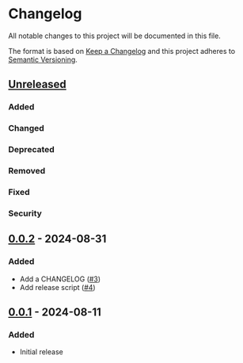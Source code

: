 # Changelog

All notable changes to this project will be documented in this file.

The format is based on [Keep a Changelog][] and this project adheres to
[Semantic Versioning][].

[Keep a Changelog]: https://keepachangelog.com
[Semantic Versioning]: https://semver.org

## [Unreleased][]

### Added

### Changed

### Deprecated

### Removed

### Fixed

### Security

[Unreleased]: https://github.com/jonallured/tinysky/compare/v0.0.2...HEAD

## [0.0.2][] - 2024-08-31

### Added

* Add a CHANGELOG ([#3][])
* Add release script ([#4][])

[#3]: https://github.com/jonallured/tinysky/pull/3
[#4]: https://github.com/jonallured/tinysky/pull/4
[0.0.2]: https://github.com/jonallured/tinysky/releases/tag/v0.0.2

## [0.0.1][] - 2024-08-11

### Added

* Initial release

[0.0.1]: https://github.com/jonallured/tinysky/releases/tag/v0.0.1
